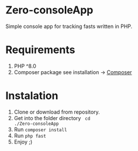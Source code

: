# Zero-consoleApp

Simple console app for tracking fasts written in PHP.

# Requirements

1. PHP ^8.0
2. Composer package see installation -> <a href='https://getcomposer.org/doc/00-intro.md' target='_blank'>Composer</a>

# Instalation

1. Clone or download from repository.
2. Get into the folder directory <code> cd ./Zero-consoleApp</code>
3. Run <code>composer install</code>
4. Run <code>php fast</code>
5. Enjoy ;)